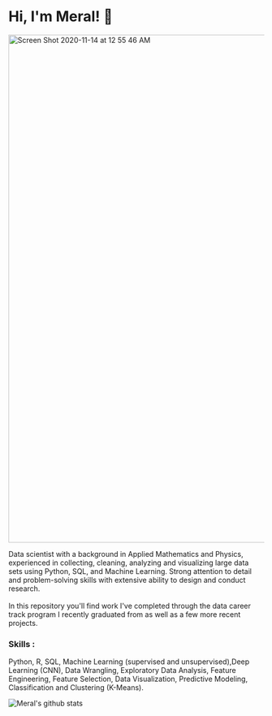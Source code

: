 # Hi, I'm Meral! 👋
 
<img width="1001" alt="Screen Shot 2020-11-14 at 12 55 46 AM" src="https://user-images.githubusercontent.com/55601793/99143697-67f14a80-2614-11eb-9577-1eb7cd27467f.png">

Data scientist with a background in Applied Mathematics and Physics, experienced in collecting, cleaning, analyzing and visualizing large data sets using Python, SQL, and Machine Learning. Strong attention to detail and problem-solving skills with extensive ability to design and conduct research.</br></br> In this repository you'll find work I've completed through the data career track program I recently graduated from as well as a few more recent projects. 

### Skills :

Python, R, SQL, Machine Learning (supervised and unsupervised),Deep Learning (CNN), Data Wrangling, Exploratory Data Analysis, Feature Engineering, Feature Selection, Data Visualization, Predictive Modeling, Classification and Clustering (K-Means). 

![Meral's github stats](https://github-readme-stats.vercel.app/api?username=Meralbalik&show_icons=true&hide=contribs,issues)
